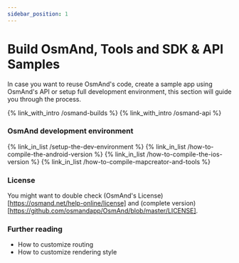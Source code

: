 ```yaml
---
sidebar_position: 1
---
```


# Build OsmAnd, Tools and SDK & API Samples
In case you want to reuse OsmAnd's code, create a sample app using OsmAnd's API or setup full development environment, this section will guide you through the process.

{% link_with_intro /osmand-builds %}
{% link_with_intro /osmand-api %}

### OsmAnd development environment
{% link_in_list /setup-the-dev-environment %}
{% link_in_list /how-to-compile-the-android-version %}
{% link_in_list /how-to-compile-the-ios-version %}
{% link_in_list /how-to-compile-mapcreator-and-tools %}

### License
You might want to double check (OsmAnd's License)[https://osmand.net/help-online/license] and (complete version)[https://github.com/osmandapp/OsmAnd/blob/master/LICENSE].

### Further reading
- How to customize routing
- How to customize rendering style

